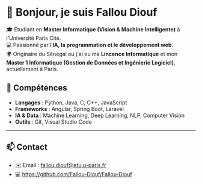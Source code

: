 # 👋 Bonjour, je suis Fallou Diouf  

🎓 Étudiant en **Master Informatique (Vision & Machine Intelligente)** à l'Université Paris Cité.  
💻 Passionné par l’**IA, la programmation et le développement web**.  
🌍 Originaire du Sénégal ou j'ai eu ma **Lincence Informatique** et mon **Master 1 Informatique (Gestion de Données et Ingénierie Logiciel)**, actuellement à Paris.  




## 🔧 Compétences
- **Langages** : Python, Java, C, C++, JavaScript  
- **Frameworks** : Angular, Spring Boot, Laravel  
- **IA & Data** : Machine Learning, Deep Learning, NLP, Computer Vision  
- **Outils** : Git, Visual Studio Code 

---

## 📫 Contact
- ✉️ Email :  fallou.diouf@etu.u-paris.fr    
- 💻 https://github.com/Fallou-Diouf/Fallou-Diouf

